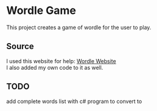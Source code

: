 # Wordle Game

This project creates a game of wordle for the user to play.

## Source

I used this website for help: [Wordle Website](https://www.freecodecamp.org/news/build-a-wordle-clone-in-javascript/)  
I also added my own code to it as well.  

## TODO

add complete words list with c# program to convert to   
